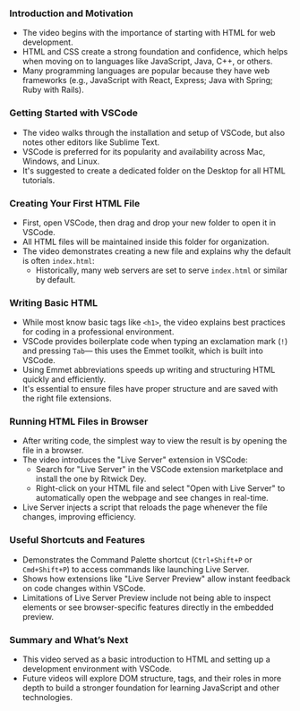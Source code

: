 ### Introduction and Motivation
- The video begins with the importance of starting with HTML for web development.
- HTML and CSS create a strong foundation and confidence, which helps when moving on to languages like JavaScript, Java, C++, or others.
- Many programming languages are popular because they have web frameworks (e.g., JavaScript with React, Express; Java with Spring; Ruby with Rails).

### Getting Started with VSCode
- The video walks through the installation and setup of VSCode, but also notes other editors like Sublime Text.
- VSCode is preferred for its popularity and availability across Mac, Windows, and Linux.
- It's suggested to create a dedicated folder on the Desktop for all HTML tutorials.

### Creating Your First HTML File
- First, open VSCode, then drag and drop your new folder to open it in VSCode.
- All HTML files will be maintained inside this folder for organization.
- The video demonstrates creating a new file and explains why the default is often `index.html`:
  - Historically, many web servers are set to serve `index.html` or similar by default.

### Writing Basic HTML
- While most know basic tags like `<h1>`, the video explains best practices for coding in a professional environment.
- VSCode provides boilerplate code when typing an exclamation mark (`!`) and pressing `Tab`— this uses the Emmet toolkit, which is built into VSCode.
- Using Emmet abbreviations speeds up writing and structuring HTML quickly and efficiently.
- It's essential to ensure files have proper structure and are saved with the right file extensions.

### Running HTML Files in Browser
- After writing code, the simplest way to view the result is by opening the file in a browser.
- The video introduces the "Live Server" extension in VSCode:
  - Search for "Live Server" in the VSCode extension marketplace and install the one by Ritwick Dey.
  - Right-click on your HTML file and select "Open with Live Server" to automatically open the webpage and see changes in real-time.
- Live Server injects a script that reloads the page whenever the file changes, improving efficiency.

### Useful Shortcuts and Features
- Demonstrates the Command Palette shortcut (`Ctrl+Shift+P` or `Cmd+Shift+P`) to access commands like launching Live Server.
- Shows how extensions like "Live Server Preview" allow instant feedback on code changes within VSCode.
- Limitations of Live Server Preview include not being able to inspect elements or see browser-specific features directly in the embedded preview.

### Summary and What’s Next
- This video served as a basic introduction to HTML and setting up a development environment with VSCode.
- Future videos will explore DOM structure, tags, and their roles in more depth to build a stronger foundation for learning JavaScript and other technologies.